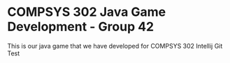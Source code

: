 # COMPSYS 302 Java Game Development - Group 42
This is our java game that we have developed for COMPSYS 302
Intellij Git Test
